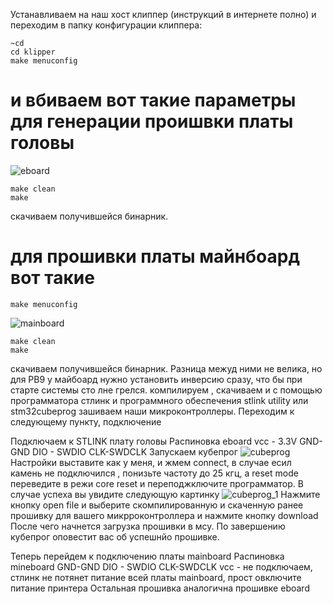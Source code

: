 Устанавливаем на наш хост клиппер (инструкций в интернете полно) и переходим в папку конфигурации клиппера:
```shell
~cd
cd klipper
make menuconfig
``` 
# и вбиваем вот такие параметры для генерации проишвки платы головы
![eboard](https://i.ibb.co/pz9dkrV/Screenshot-5.png)
```shell
make clean
make
```
скачиваем получившейся бинарник.

# для прошивки платы майнбоард вот такие
```shell
make menuconfig
``` 
![mainboard](https://i.ibb.co/xGCpB4f/Screenshot-6.png)
```shell
make clean
make
```
скачиваем получившейся бинарник.
Разница межуд ними не велика, но для PB9 у майбоард нужно установить инверсию сразу, что бы при старте системы сто лне грелся.
компилируем , скачиваем и с помощью программатора стлинк и программного обеспечения stlink utility или stm32cubeprog  зашиваем наши микроконтроллеры.
Переходим к следующему пункту, подключение

Подключаем к STLINK плату головы
Распиновка eboard
   vcc - 3.3V
   GND-GND
   DIO - SWDIO
   CLK-SWDCLK
Запускаем кубепрог 
![cubeprog]()
Настройки выставите как у меня, и жмем connect, в случае есил камень не подключился , понизьте частоту до 25 кгц, а reset mode переведите в  режи core reset и переподжключите  программатор.
В случае успеха вы увидите следующую картинку 
![cubeprog_1]()
Нажмите кнопку open file и выберите скомпилированную и скаченную ранее прошивку для вашего микрроконтроллера и нажмите кнопку download
После чего начнется загрузка прошивки в мсу. По завершению  кубепрог оповестит вас об успешнйо прошивке.

Теперь перейдем к подключению платы mainboard 
Распиновка mineboard
   GND-GND
   DIO - SWDIO
   CLK-SWDCLK
   vcc -  не подключаем, стлинк не потянет питание всей платы mainboard, прост овключите питание принтера
 Остальная прошивка аналогична прошивке eboard
